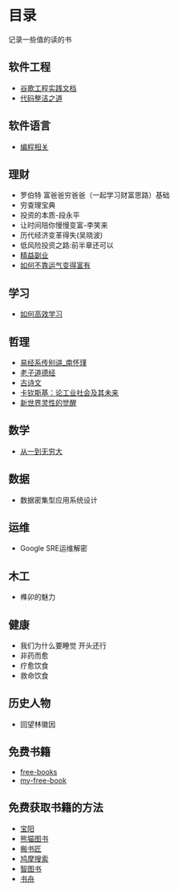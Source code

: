 # 目录

记录一些值的读的书

## 软件工程

- [谷歌工程实践文档](https://github.com/xindoo/eng-practices-cn)
- [代码整洁之道](https://github.com/glen9527/Clean-Code-zh)

## 软件语言

- [编程相关](https://github.com/jobbole/awesome-programming-books)

## 理财

- 罗伯特 富爸爸穷爸爸（一起学习财富思路）基础
- 穷查理宝典  
- 投资的本质-段永平
- 让时间陪你慢慢变富-李笑来
- 历代经济变革得失(吴晓波)
- 低风险投资之路:前半章还可以
- [精益副业](http://r.ftqq.com/lean-side-bussiness)
- [如何不靠运气变得富有](https://github.com/fat-garage/how-to-get-rich-without-getting-lucky)

## 学习
- [如何高效学习]()

## 哲理

- [易经系传别讲_南怀瑾]()
- [老子道德经](https://www.daodejing.org/)
- [古诗文](https://so.gushiwen.cn/)
- [卡钦斯基：论工业社会及其未来](https://kyle.ai/blog/6979.html)
- [新世界灵性的觉醒]()

## 数学

- [从一到无穷大](从一到无穷大.md)

## 数据

- 数据密集型应用系统设计

## 运维

- Google SRE运维解密

## 木工

- 榫卯的魅力

## 健康
- 我们为什么要睡觉 开头还行
- 非药而愈
- 疗愈饮食
- 救命饮食

## 历史人物
- 回望林徽因

## 免费书籍

- [free-books](https://github.com/ruanyf/free-books)
- [my-free-book](https://github.com/xiaomeng79/freebook)

## 免费获取书籍的方法

- [宝阳](https://www.mq59.com/)
- [熊猫图书](https://xmsoushu.com/#/)
- [搬书匠](http://www.banshujiang.cn/)
- [鸠摩搜索](https://www.jiumodiary.com/)
- [智图书](http://www.happydot.top/)
- [书舟](https://www.shuzhou.cc/)
